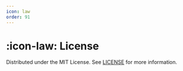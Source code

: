 ```yaml
---
icon: law
order: 91
---
```


# :icon-law: License

Distributed under the MIT License. See [LICENSE](https://github.com/Mateo-Wallace/rpg-dice-js/blob/main/LICENSE) for more information.